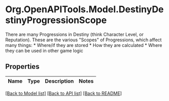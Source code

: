 # Org.OpenAPITools.Model.DestinyDestinyProgressionScope
There are many Progressions in Destiny (think Character Level, or Reputation). These are the various \"Scopes\" of Progressions, which affect many things: * Where/if they are stored * How they are calculated * Where they can be used in other game logic

## Properties

Name | Type | Description | Notes
------------ | ------------- | ------------- | -------------

[[Back to Model list]](../README.md#documentation-for-models) [[Back to API list]](../README.md#documentation-for-api-endpoints) [[Back to README]](../README.md)

